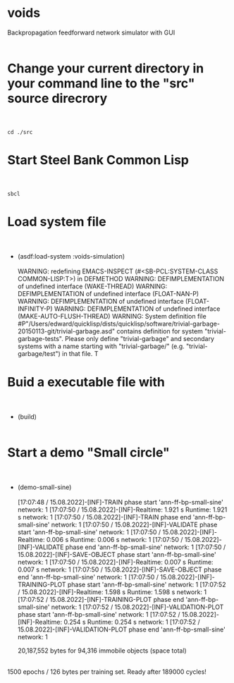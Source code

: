 # voids
Backpropagation feedforward network simulator with GUI<br/><br/>

# Change your current directory in your command line to the "src" source direcrory<br/><br/>
    cd ./src

# Start Steel Bank Common Lisp<br/><br/>
    sbcl

# Load system file<br/><br/>

* (asdf:load-system :voids-simulation)<br/><br/>
WARNING:
   redefining EMACS-INSPECT (#<SB-PCL:SYSTEM-CLASS COMMON-LISP:T>) in DEFMETHOD
WARNING: DEFIMPLEMENTATION of undefined interface (WAKE-THREAD)
WARNING: DEFIMPLEMENTATION of undefined interface (FLOAT-NAN-P)
WARNING: DEFIMPLEMENTATION of undefined interface (FLOAT-INFINITY-P)
WARNING: DEFIMPLEMENTATION of undefined interface (MAKE-AUTO-FLUSH-THREAD)
WARNING: System definition file #P"/Users/edward/quicklisp/dists/quicklisp/software/trivial-garbage-20150113-git/trivial-garbage.asd" contains definition for system "trivial-garbage-tests". Please only define "trivial-garbage" and secondary systems with a name starting with "trivial-garbage/" (e.g. "trivial-garbage/test") in that file.
T

# Buid a executable file with<br/><br/>
* (build)<br/><br/>

# Start a demo "Small circle"<br/><br/>
* (demo-small-sine)<br/><br/>
[17:07:48 / 15.08.2022]-[INF]-TRAIN phase start 'ann-ff-bp-small-sine' network: 1
[17:07:50 / 15.08.2022]-[INF]-Realtime: 1.921 s Runtime: 1.921 s network: 1
[17:07:50 / 15.08.2022]-[INF]-TRAIN phase end 'ann-ff-bp-small-sine' network: 1
[17:07:50 / 15.08.2022]-[INF]-VALIDATE phase start 'ann-ff-bp-small-sine' network: 1
[17:07:50 / 15.08.2022]-[INF]-Realtime: 0.006 s Runtime: 0.006 s network: 1
[17:07:50 / 15.08.2022]-[INF]-VALIDATE phase end 'ann-ff-bp-small-sine' network: 1
[17:07:50 / 15.08.2022]-[INF]-SAVE-OBJECT phase start 'ann-ff-bp-small-sine' network: 1
[17:07:50 / 15.08.2022]-[INF]-Realtime: 0.007 s Runtime: 0.007 s network: 1
[17:07:50 / 15.08.2022]-[INF]-SAVE-OBJECT phase end 'ann-ff-bp-small-sine' network: 1
[17:07:50 / 15.08.2022]-[INF]-TRAINING-PLOT phase start 'ann-ff-bp-small-sine' network: 1
[17:07:52 / 15.08.2022]-[INF]-Realtime: 1.598 s Runtime: 1.598 s network: 1
[17:07:52 / 15.08.2022]-[INF]-TRAINING-PLOT phase end 'ann-ff-bp-small-sine' network: 1
[17:07:52 / 15.08.2022]-[INF]-VALIDATION-PLOT phase start 'ann-ff-bp-small-sine' network: 1
[17:07:52 / 15.08.2022]-[INF]-Realtime: 0.254 s Runtime: 0.254 s network: 1
[17:07:52 / 15.08.2022]-[INF]-VALIDATION-PLOT phase end 'ann-ff-bp-small-sine' network: 1


  20,187,552 bytes for 94,316 immobile objects (space total)<br/><br/>

1500 epochs / 126 bytes per training set. Ready after 189000 cycles!

